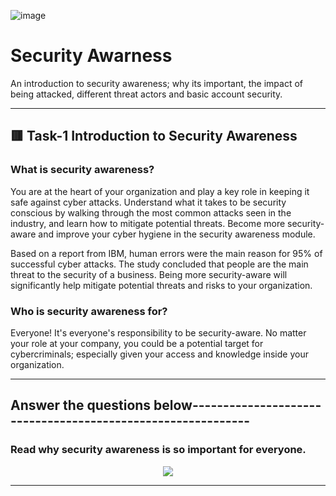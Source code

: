 ![image](https://user-images.githubusercontent.com/94435318/162173820-3ddefe07-81f3-4fdb-8bb3-76429359b238.png)

# Security Awarness

An introduction to security awareness; why its important, the impact of being attacked, different threat actors and basic account security.

------------------------------------------------------------------------------------------------

## 🟥 Task-1 Introduction to Security Awareness

### What is security awareness?

You are at the heart of your organization and play a key role in keeping it safe against cyber attacks. Understand what it takes to be security conscious by walking through the most common attacks seen in the industry, and learn how to mitigate potential threats. Become more security-aware and improve your cyber hygiene in the security awareness module.

Based on a report from IBM, human errors were the main reason for 95% of successful cyber attacks. The study concluded that people are the main threat to the security of a business. Being more security-aware will significantly help mitigate potential threats and risks to your organization.

### Who is security awareness for?

Everyone! It's everyone's responsibility to be security-aware. No matter your role at your company, you could be a potential target for cybercriminals; especially given your access and knowledge inside your organization.

---------------------------------------------------------------------------------------------

Answer the questions below------------------------------------------------------------
--

### Read why security awareness is so important for everyone.

<p align="center">
  <img src="https://user-images.githubusercontent.com/94435318/161687394-218a79b1-ce0d-49f2-8dfb-53600bdbed33.png">
</p>

--------------------------------------------------------------------------------------------------
